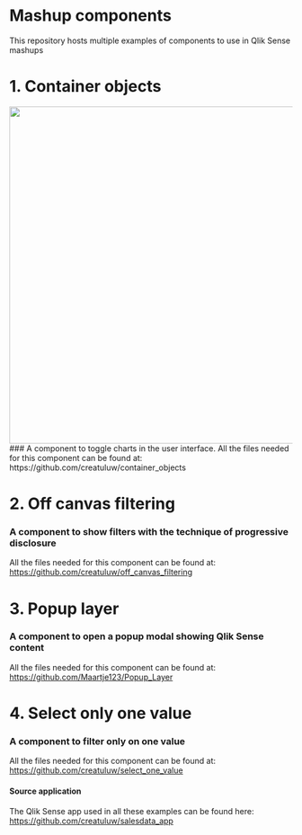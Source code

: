 # Mashup components
This repository hosts multiple examples of components to use in Qlik Sense mashups

# 1. Container objects
<img src="https://raw.githubusercontent.com/creatuluw/select_one_value/master/example.gif" align="center" width="600" />
### A component to toggle charts in the user interface.
All the files needed for this component can be found at: https://github.com/creatuluw/container_objects

# 2. Off canvas filtering
### A component to show filters with the technique of progressive disclosure
All the files needed for this component can be found at: https://github.com/creatuluw/off_canvas_filtering

# 3. Popup layer
### A component to open a popup modal showing Qlik Sense content
All the files needed for this component can be found at: https://github.com/Maartje123/Popup_Layer

# 4. Select only one value
### A component to filter only on one value
All the files needed for this component can be found at: https://github.com/creatuluw/select_one_value

#### Source application
The Qlik Sense app used in all these examples can be found here:
https://github.com/creatuluw/salesdata_app
